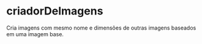 # criadorDeImagens
Cria imagens com mesmo nome e dimensões de outras imagens baseados em uma imagem base.
